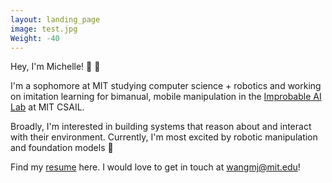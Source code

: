 ```yaml
---
layout: landing_page 
image: test.jpg
Weight: -40
---
```

Hey, I'm Michelle! :wave: :wave:

I'm a sophomore at MIT studying computer science + robotics and working on imitation learning for bimanual, mobile manipulation in the [Improbable AI Lab](https://people.csail.mit.edu/pulkitag/) at MIT CSAIL.

Broadly, I'm interested in building systems that reason about and interact with their environment. Currently, I'm most excited by robotic manipulation and foundation models :robot:

Find my [resume](resume.pdf) here. I would love to get in touch at wangmj@mit.edu!


